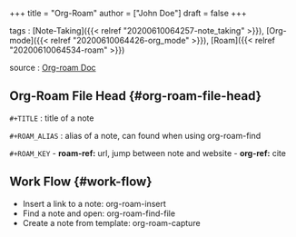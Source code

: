 +++
title = "Org-Roam"
author = ["John Doe"]
draft = false
+++

tags
: [Note-Taking]({{< relref "20200610064257-note_taking" >}}), [Org-mode]({{< relref "20200610064426-org_mode" >}}), [Roam]({{< relref "20200610064534-roam" >}})

source
: [Org-roam Doc](https://org-roam.readthedocs.io/en/master/templating/)


## Org-Roam File Head {#org-roam-file-head}

`#+TITLE`
: title of a note

`#+ROAM_ALIAS`
: alias of a note, can found when using org-roam-find

`#+ROAM_KEY`
    -   **roam-ref:** url, jump between note and website
    -   **org-ref:** cite


## Work Flow {#work-flow}

-   Insert a link to a note: org-roam-insert
-   Find a note and open: org-roam-find-file
-   Create a note from template: org-roam-capture
